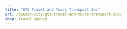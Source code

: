 ```yaml
---
title: "GTS Travel and Tours Transport Inc"
url: /quezon-city/gts-travel-and-tours-transport-inc/
shop: travel agency
---
```

